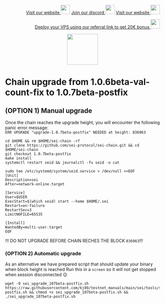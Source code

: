 <p style="font-size:14px" align="right">
<a href="https://kjnodes.com/" target="_blank">Visit our website <img src="https://user-images.githubusercontent.com/50621007/168689709-7e537ca6-b6b8-4adc-9bd0-186ea4ea4aed.png" width="30"/></a>
<a href="https://discord.gg/QmGfDKrA" target="_blank">Join our discord <img src="https://user-images.githubusercontent.com/50621007/176236430-53b0f4de-41ff-41f7-92a1-4233890a90c8.png" width="30"/></a>
<a href="https://kjnodes.com/" target="_blank">Visit our website <img src="https://user-images.githubusercontent.com/50621007/168689709-7e537ca6-b6b8-4adc-9bd0-186ea4ea4aed.png" width="30"/></a>
</p>

<p style="font-size:14px" align="right">
<a href="https://hetzner.cloud/?ref=y8pQKS2nNy7i" target="_blank">Deploy your VPS using our referral link to get 20€ bonus <img src="https://user-images.githubusercontent.com/50621007/174612278-11716b2a-d662-487e-8085-3686278dd869.png" width="30"/></a>
</p>

<p align="center">
  <img height="100" height="auto" src="https://user-images.githubusercontent.com/50621007/169664551-39020c2e-fa95-483b-916b-c52ce4cb907c.png">
</p>

# Chain upgrade from 1.0.6beta-val-count-fix to 1.0.7beta-postfix
## (OPTION 1) Manual upgrade
Once the chain reaches the upgrade height, you will encounter the following panic error message:\
`ERR UPGRADE "upgrade-1.0.7beta-postfix" NEEDED at height: 836963`
```
cd $HOME && rm $HOME/sei-chain -rf
git clone https://github.com/sei-protocol/sei-chain.git && cd $HOME/sei-chain
git checkout 1.0.7beta-postfix
make install
systemctl restart seid && journalctl -fu seid -o cat

sudo tee /etc/systemd/system/seid.service > /dev/null <<EOF
[Unit]
Description=sei
After=network-online.target

[Service]
User=$USER
ExecStart=$(which seid) start --home $HOME/.sei
Restart=on-failure
RestartSec=3
LimitNOFILE=65535

[Install]
WantedBy=multi-user.target
EOF
```

!!! DO NOT UPGRADE BEFORE CHAIN RECHES THE BLOCK `836963`!!!

### (OPTION 2) Automatic upgrade
As an alternative we have prepared script that should update your binary when block height is reached
Run this in a `screen` so it will not get stopped when session disconnected 😉
```
wget -O sei_upgrade_107beta-postfix.sh https://raw.githubusercontent.com/kj89/testnet_manuals/main/sei/tools/sei_upgrade_107beta-postfix.sh && chmod +x sei_upgrade_107beta-postfix.sh && ./sei_upgrade_107beta-postfix.sh
```
